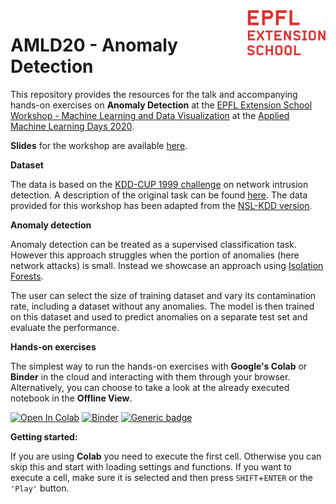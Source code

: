 <img src="static/EXTS_Logo.png" width="125px" align="right">

# AMLD20 - Anomaly Detection

This repository provides the resources for the talk and accompanying hands-on exercises on **Anomaly Detection** at the [EPFL Extension School Workshop - Machine Learning and Data Visualization](https://appliedmldays.org/workshops/epfl-extension-school-workshop-machine-learning-and-data-visualization) at the [Applied Machine Learning Days 2020](https://appliedmldays.org/).

**Slides** for the workshop are available [here](https://docs.google.com/presentation/d/1Jg9rO_3dXwKzJyDOr2ley8Is5oWKE6D_aJJlJrpw0mw/present?usp=sharing).




**Dataset**

The data is based on the [KDD-CUP 1999 challenge](http://kdd.ics.uci.edu/databases/kddcup99/kddcup99.html) on network intrusion detection. A description of the original task can be found [here](http://kdd.ics.uci.edu/databases/kddcup99/task.html). The data provided for this workshop has been adapted from the [NSL-KDD version](https://www.kaggle.com/hassan06/nslkdd).

**Anomaly detection**

Anomaly detection can be treated as a supervised classification task. However this approach struggles when the portion of anomalies (here network attacks) is small. Instead we showcase an approach using [Isolation Forests](https://www.youtube.com/watch?v=RyFQXQf4w4w). 

The user can select the size of training dataset and vary its contamination rate, including a dataset without any anomalies. The model is then trained on this dataset and used to predict anomalies on a separate test set and evaluate the performance.

**Hands-on exercises**

The simplest way to run the hands-on exercises with **Google's Colab** or **Binder** in the cloud and interacting with them through your browser. Alternatively, you can choose to take a look at the already executed notebook in the **Offline View**.

[![Open In Colab](https://colab.research.google.com/assets/colab-badge.svg)](https://colab.research.google.com/github/epfl-exts/amld20-anomaly-detection/blob/master/AMLD20_anomalies_detection.ipynb) 
[![Binder](https://mybinder.org/badge_logo.svg)](https://mybinder.org/v2/gh/epfl-exts/amld20-anomaly-detection/master?filepath=AMLD20_anomalies_detection.ipynb)
[![Generic badge](https://img.shields.io/badge/Offline_View-Open-Blue.svg)](https://nbviewer.jupyter.org/github/epfl-exts/amld20-anomaly-detection/blob/master/static/AMLD20_anomalies_detection_view.ipynb)

**Getting started:** 

If you are using **Colab** you need to execute the first cell. Otherwise you can skip this and start with loading settings and functions. If you want to execute a cell, make sure it is selected and then press `SHIFT`+`ENTER` or the `'Play'` button.
